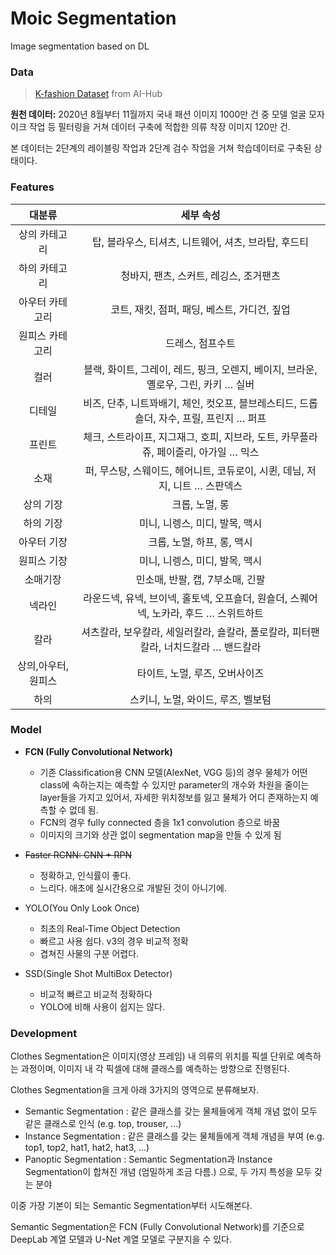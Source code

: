 # Moic Segmentation
Image segmentation based on DL



### Data

> [K-fashion Dataset](https://aihub.or.kr/aidata/30755) from AI-Hub

**원천 데이터:** 2020년 8월부터 11월까지 국내 패션 이미지 1000만 건 중 모델 얼굴 모자이크 작업 등 필터링을 거쳐 데이터 구축에 적합한 의류 착장 이미지 120만 건.

본 데이터는 2단계의 레이블링 작업과 2단계 검수 작업을 거쳐 학습데이터로 구축된 상태이다.



### Features

|       대분류       |                          세부 속성                           |
| :----------------: | :----------------------------------------------------------: |
|   상의 카테고리    |     탑, 블라우스, 티셔츠, 니트웨어, 셔츠, 브라탑, 후드티     |
|   하의 카테고리    |            청바지, 팬츠, 스커트, 레깅스, 조거팬츠            |
|  아우터 카테고리   |         코트, 재킷, 점퍼, 패딩, 베스트, 가디건, 짚업         |
|  원피스 카테고리   |                       드레스, 점프수트                       |
|        컬러        | 블랙, 화이트, 그레이, 레드, 핑크, 오렌지, 베이지, 브라운, 옐로우, 그린, 카키 … 실버 |
|       디테일       | 비즈, 단추, 니트꽈배기, 체인, 컷오프, 블브레스티드, 드롭숄더, 자수, 프릴, 프린지 … 퍼프 |
|       프린트       | 체크, 스트라이프, 지그재그, 호피, 지브라, 도트, 카무플라쥬, 페이즐리, 아가일 … 믹스 |
|        소재        | 퍼, 무스탕, 스웨이드, 헤어니트, 코듀로이, 시퀸, 데님, 저지, 니트 … 스판덱스 |
|     상의 기장      |                        크롭, 노멀, 롱                        |
|     하의 기장      |                미니, 니렝스, 미디, 발목, 맥시                |
|    아우터 기장     |                  크롭, 노멀, 하프, 롱, 맥시                  |
|    원피스 기장     |                미니, 니렝스, 미디, 발목, 맥시                |
|      소매기장      |               민소매, 반팔, 캡, 7부소매, 긴팔                |
|       넥라인       | 라운드넥, 유넥, 브이넥, 홀토넥, 오프숄더, 원숄더, 스퀘어넥, 노카라, 후드 … 스위트하트 |
|        칼라        | 셔츠칼라, 보우칼라, 세일러칼라, 숄칼라, 폴로칼라, 피터팬칼라, 너치드칼라 … 밴드칼라 |
| 상의,아우터,원피스 |                타이트, 노멀, 루즈, 오버사이즈                |
|        하의        |              스키니, 노멀, 와이드, 루즈, 벨보텀              |



### Model

- **FCN (Fully Convolutional Network)**
  - 기존 Classification용 CNN 모델(AlexNet, VGG 등)의 경우 물체가 어떤 class에 속하는지는 예측할 수 있지만 parameter의 개수와 차원을 줄이는 layer들을 가지고 있어서, 자세한 위치정보를 잃고 물체가 어디 존재하는지 예측할 수 없데 됨.
  - FCN의 경우 fully connected 층을 1x1 convolution 층으로 바꿈
  - 이미지의 크기와 상관 없이 segmentation map을 만들 수 있게 됨

- ~~Faster RCNN: CNN + RPN~~
  - 정확하고, 인식률이 좋다.
  - 느리다. 애초에 실시간용으로 개발된 것이 아니기에.
- YOLO(You Only Look Once)
  - 최초의 Real-Time Object Detection
  - 빠르고 사용 쉽다. v3의 경우 비교적 정확
  - 겹쳐진 사물의 구분 어렵다.
- SSD(Single Shot MultiBox Detector)
  - 비교적 빠르고 비교적 정확하다
  - YOLO에 비해 사용이 쉽지는 않다.



### Development  

Clothes Segmentation은 이미지(영상 프레임) 내 의류의 위치를 픽셀 단위로 예측하는 과정이며, 이미지 내 각 픽셀에 대해 클래스를 예측하는 방향으로 진행된다.

Clothes Segmentation을 크게 아래 3가지의 영역으로 분류해보자.

- Semantic Segmentation : 같은 클래스를 갖는 물체들에게 객체 개념 없이 모두 같은 클래스로 인식 (e.g. top, trouser, ...)
- Instance Segmentation : 같은 클래스를 갖는 물체들에게 객체 개념을 부여 (e.g. top1, top2, hat1, hat2, hat3, ...)
- Panoptic Segmentation : Semantic Segmentation과 Instance Segmentation이 합쳐진 개념 (엄밀하게 조금 다름.) 으로, 두 가지 특성을 모두 갖는 분야

이중 가장 기본이 되는 Semantic Segmentation부터 시도해본다.



Semantic Segmentation은 FCN (Fully Convolutional Network)를 기준으로 DeepLab 계열 모델과 U-Net 계열 모델로 구분지을 수 있다.





